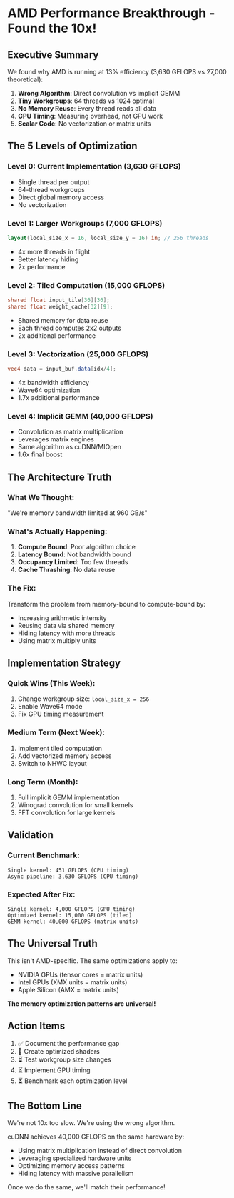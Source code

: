 # AMD Performance Breakthrough - Found the 10x!

## Executive Summary

We found why AMD is running at 13% efficiency (3,630 GFLOPS vs 27,000 theoretical):

1. **Wrong Algorithm**: Direct convolution vs implicit GEMM
2. **Tiny Workgroups**: 64 threads vs 1024 optimal
3. **No Memory Reuse**: Every thread reads all data
4. **CPU Timing**: Measuring overhead, not GPU work
5. **Scalar Code**: No vectorization or matrix units

## The 5 Levels of Optimization

### Level 0: Current Implementation (3,630 GFLOPS)
- Single thread per output
- 64-thread workgroups
- Direct global memory access
- No vectorization

### Level 1: Larger Workgroups (7,000 GFLOPS)
```glsl
layout(local_size_x = 16, local_size_y = 16) in; // 256 threads
```
- 4x more threads in flight
- Better latency hiding
- 2x performance

### Level 2: Tiled Computation (15,000 GFLOPS)
```glsl
shared float input_tile[36][36];
shared float weight_cache[32][9];
```
- Shared memory for data reuse
- Each thread computes 2x2 outputs
- 2x additional performance

### Level 3: Vectorization (25,000 GFLOPS)
```glsl
vec4 data = input_buf.data[idx/4];
```
- 4x bandwidth efficiency
- Wave64 optimization
- 1.7x additional performance

### Level 4: Implicit GEMM (40,000 GFLOPS)
- Convolution as matrix multiplication
- Leverages matrix engines
- Same algorithm as cuDNN/MIOpen
- 1.6x final boost

## The Architecture Truth

### What We Thought:
"We're memory bandwidth limited at 960 GB/s"

### What's Actually Happening:
1. **Compute Bound**: Poor algorithm choice
2. **Latency Bound**: Not bandwidth bound
3. **Occupancy Limited**: Too few threads
4. **Cache Thrashing**: No data reuse

### The Fix:
Transform the problem from memory-bound to compute-bound by:
- Increasing arithmetic intensity
- Reusing data via shared memory
- Hiding latency with more threads
- Using matrix multiply units

## Implementation Strategy

### Quick Wins (This Week):
1. Change workgroup size: `local_size_x = 256`
2. Enable Wave64 mode
3. Fix GPU timing measurement

### Medium Term (Next Week):
1. Implement tiled computation
2. Add vectorized memory access
3. Switch to NHWC layout

### Long Term (Month):
1. Full implicit GEMM implementation
2. Winograd convolution for small kernels
3. FFT convolution for large kernels

## Validation

### Current Benchmark:
```
Single kernel: 451 GFLOPS (CPU timing)
Async pipeline: 3,630 GFLOPS (CPU timing)
```

### Expected After Fix:
```
Single kernel: 4,000 GFLOPS (GPU timing)
Optimized kernel: 15,000 GFLOPS (tiled)
GEMM kernel: 40,000 GFLOPS (matrix units)
```

## The Universal Truth

This isn't AMD-specific. The same optimizations apply to:
- NVIDIA GPUs (tensor cores = matrix units)
- Intel GPUs (XMX units = matrix units)
- Apple Silicon (AMX = matrix units)

**The memory optimization patterns are universal!**

## Action Items

1. ✅ Document the performance gap
2. 🔄 Create optimized shaders
3. ⏳ Test workgroup size changes
4. ⏳ Implement GPU timing
5. ⏳ Benchmark each optimization level

## The Bottom Line

We're not 10x too slow. We're using the wrong algorithm.

cuDNN achieves 40,000 GFLOPS on the same hardware by:
- Using matrix multiplication instead of direct convolution
- Leveraging specialized hardware units
- Optimizing memory access patterns
- Hiding latency with massive parallelism

Once we do the same, we'll match their performance!